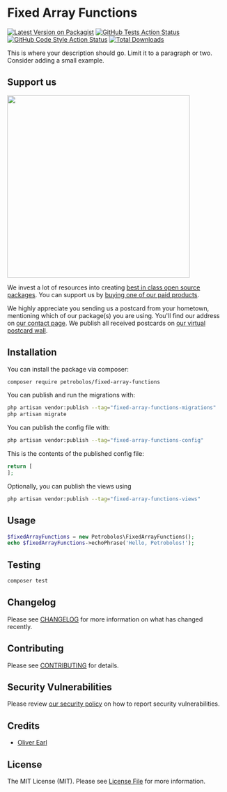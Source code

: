 # Fixed Array Functions

[![Latest Version on Packagist](https://img.shields.io/packagist/v/petrobolos/fixed-array-functions.svg?style=flat-square)](https://packagist.org/packages/petrobolos/fixed-array-functions)
[![GitHub Tests Action Status](https://img.shields.io/github/workflow/status/petrobolos/fixed-array-functions/run-tests?label=tests)](https://github.com/petrobolos/fixed-array-functions/actions?query=workflow%3Arun-tests+branch%3Amain)
[![GitHub Code Style Action Status](https://img.shields.io/github/workflow/status/petrobolos/fixed-array-functions/Check%20&%20fix%20styling?label=code%20style)](https://github.com/petrobolos/fixed-array-functions/actions?query=workflow%3A"Check+%26+fix+styling"+branch%3Amain)
[![Total Downloads](https://img.shields.io/packagist/dt/petrobolos/fixed-array-functions.svg?style=flat-square)](https://packagist.org/packages/petrobolos/fixed-array-functions)

This is where your description should go. Limit it to a paragraph or two. Consider adding a small example.

## Support us

[<img src="https://github-ads.s3.eu-central-1.amazonaws.com/fixed-array-functions.jpg?t=1" width="419px" />](https://spatie.be/github-ad-click/fixed-array-functions)

We invest a lot of resources into creating [best in class open source packages](https://spatie.be/open-source). You can support us by [buying one of our paid products](https://spatie.be/open-source/support-us).

We highly appreciate you sending us a postcard from your hometown, mentioning which of our package(s) you are using. You'll find our address on [our contact page](https://spatie.be/about-us). We publish all received postcards on [our virtual postcard wall](https://spatie.be/open-source/postcards).

## Installation

You can install the package via composer:

```bash
composer require petrobolos/fixed-array-functions
```

You can publish and run the migrations with:

```bash
php artisan vendor:publish --tag="fixed-array-functions-migrations"
php artisan migrate
```

You can publish the config file with:

```bash
php artisan vendor:publish --tag="fixed-array-functions-config"
```

This is the contents of the published config file:

```php
return [
];
```

Optionally, you can publish the views using

```bash
php artisan vendor:publish --tag="fixed-array-functions-views"
```

## Usage

```php
$fixedArrayFunctions = new Petrobolos\FixedArrayFunctions();
echo $fixedArrayFunctions->echoPhrase('Hello, Petrobolos!');
```

## Testing

```bash
composer test
```

## Changelog

Please see [CHANGELOG](CHANGELOG.md) for more information on what has changed recently.

## Contributing

Please see [CONTRIBUTING](https://github.com/spatie/.github/blob/main/CONTRIBUTING.md) for details.

## Security Vulnerabilities

Please review [our security policy](../../security/policy) on how to report security vulnerabilities.

## Credits

- [Oliver Earl](https://www.github.com/oliverearl)

## License

The MIT License (MIT). Please see [License File](LICENSE.md) for more information.
